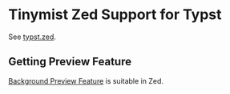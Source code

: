 <!-- This file is generated by scripts/link-docs.mjs from docs/tinymist/frontend/zed.typ. Do not edit manually. -->
# Tinymist Zed Support for Typst

See [typst.zed](https://github.com/WeetHet/typst.zed).

## Getting Preview Feature

[Background Preview Feature](https://myriad-dreamin.github.io/tinymist//feature/preview.html) is suitable in Zed.
